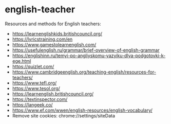 # english-teacher
Resources and methods for English teachers:
- https://learnenglishkids.britishcouncil.org/
- https://lyricstraining.com/en
- https://www.gamestolearnenglish.com/
- https://usefulenglish.ru/grammar/brief-overview-of-english-grammar
- https://englishinn.ru/temyi-po-angliyskomu-yazyiku-dlya-podgotovki-k-ege.html
- https://quizlet.com/
- https://www.cambridgeenglish.org/teaching-english/resources-for-teachers/
- https://www.tefl.org/
- https://www.tesol.org/
- https://learnenglish.britishcouncil.org/
- https://textinspector.com/
- https://langeek.co/
- https://www.ef.com/wwen/english-resources/english-vocabulary/
- Remove site cookies: chrome://settings/siteData
